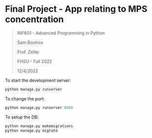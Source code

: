 # Final Project - App relating to MPS concentration
>INF601 - Advanced Programming in Python
> 
>Sam Boutros
> 
> Prof. Zeller
> 
>FHSU - Fall 2022
>
>12/4/2022
>
To start the development server:
```python
python manage.py runserver
```
To change the port:
```python 
python manage.py runserver 8080
```
To setup the DB:
```python
python manage.py makemigrations
python manage.py migrate
```





